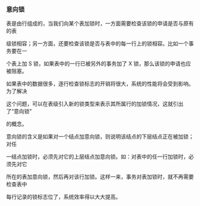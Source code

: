 ### 意向锁

表是由行组成的，当我们向某个表加锁时，一方面需要检查该锁的申请是否与原有的表

级锁相容；另一方面，还要检查该锁是否与表中的每一行上的锁相容。比如一个事务要在一

个表上加 S 锁，如果表中的一行已被另外的事务加了 X 锁，那么该锁的申请也应被阻塞。

如果表中的数据很多，逐行检查锁标志的开销将很大，系统的性能将会受到影响。为了解决

这个问题，可以在表级引入新的锁类型来表示其所属行的加锁情况，这就引出了“意向锁”

的概念。

意向锁的含义是如果对一个结点加意向锁，则说明该结点的下层结点正在被加锁；对任

一结点加锁时，必须先对它的上层结点加意向锁。如：对表中的任一行加锁时，必须先对它

所在的表加意向锁，然后再对该行加锁。这样一来，事务对表加锁时，就不再需要检查表中

每行记录的锁标志位了，系统效率得以大大提高。
